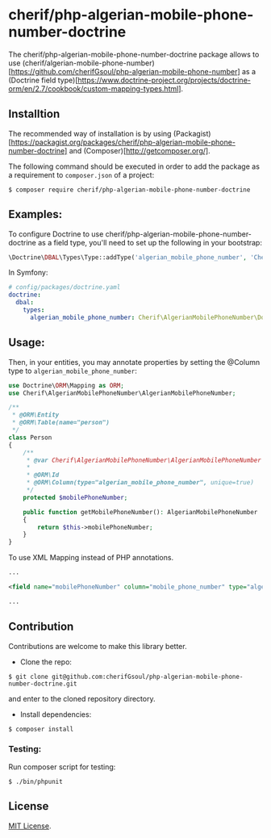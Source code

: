# cherif/php-algerian-mobile-phone-number-doctrine

The cherif/php-algerian-mobile-phone-number-doctrine package allows to use (cherif/algerian-mobile-phone-number)[https://github.com/cherifGsoul/php-algerian-mobile-phone-number] as a (Doctrine field type)[https://www.doctrine-project.org/projects/doctrine-orm/en/2.7/cookbook/custom-mapping-types.html].

## Installtion
The recommended way of installation is by using (Packagist)[https://packagist.org/packages/cherif/php-algerian-mobile-phone-number-doctrine] and (Composer)[http://getcomposer.org/].

The following command should be executed in order to add the package as a requirement to `composer.json` of a project:

```shell
$ composer require cherif/php-algerian-mobile-phone-number-doctrine
```

## Examples:
To configure Doctrine to use cherif/php-algerian-mobile-phone-number-doctrine as a field type, you'll need to set up the following in your bootstrap:

```php
\Doctrine\DBAL\Types\Type::addType('algerian_mobile_phone_number', 'Cherif\AlgerianMobilePhoneNumber\Doctrine\AlgerianMobilePhoneNumberType');
```

In Symfony:

```yaml
# config/packages/doctrine.yaml
doctrine:
  dbal:
    types:
      algerian_mobile_phone_number: Cherif\AlgerianMobilePhoneNumber\Doctrine\AlgerianMobilePhoneNumberType
```
## Usage:

Then, in your entities, you may annotate properties by setting the @Column type to `algerian_mobile_phone_number`:

```php
use Doctrine\ORM\Mapping as ORM;
use Cherif\AlgerianMobilePhoneNumber\AlgerianMobilePhoneNumber;

/**
 * @ORM\Entity
 * @ORM\Table(name="person")
 */
class Person
{
    /**
     * @var Cherif\AlgerianMobilePhoneNumber\AlgerianMobilePhoneNumber
     *
     * @ORM\Id
     * @ORM\Column(type="algerian_mobile_phone_number", unique=true)
     */
    protected $mobilePhoneNumber;

    public function getMobilePhoneNumber(): AlgerianMobilePhoneNumber
    {
        return $this->mobilePhoneNumber;
    }
}
```

To use XML Mapping instead of PHP annotations.

```xml
...

<field name="mobilePhoneNumber" column="mobile_phone_number" type="algerian_mobile_phone_number" unique="true" />

...
```

## Contribution
Contributions are welcome to make this library better.

- Clone the repo:

```shell
$ git clone git@github.com:cherifGsoul/php-algerian-mobile-phone-number-doctrine.git
```

and enter to the cloned repository directory.

- Install dependencies:

```shell
$ composer install
```

### Testing:
Run composer script for testing:

```shell
$ ./bin/phpunit
```

## License

[MIT License](LICENSE).



